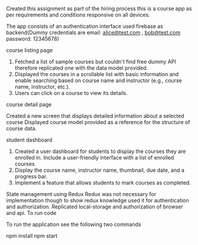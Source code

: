 Created this assignment as part of the hiring process this is a course app as per requirements and conditions responsive on all devices.

The app consists of an authentication interface used firebase as backend(Dummy credentials are email: alice@test.com , bob@test.com password: 12345678)

course listing page 

1) Fetched a list of sample courses but couldn't find free dummy API therefore replicated one with the data model provided.
2) Displayed the courses in a scrollable list with basic information and enable searching
based on course name and instructor (e.g., course name, instructor, etc.).
3) Users can click on a course to view its details.

course detail page

Created a new screen that displays detailed information about a
selected course 
Displayed course model provided as a reference for the structure of course data.

student dashboard

1) Created a user dashboard for students to display the courses they are enrolled in.
Include a user-friendly interface with a list of enrolled courses.
2) Display the course name, instructor name, thumbnail, due date, and a progress bar.
3) Implement a feature that allows students to mark courses as completed.

State management using Redux
Redux was not necessary for implementation though to show redux knowledge used it for authentication and authorization. Replicated local-storage and authorization of browser and api.
To run code 

To run the application see the following two commands

npm install
npm start
